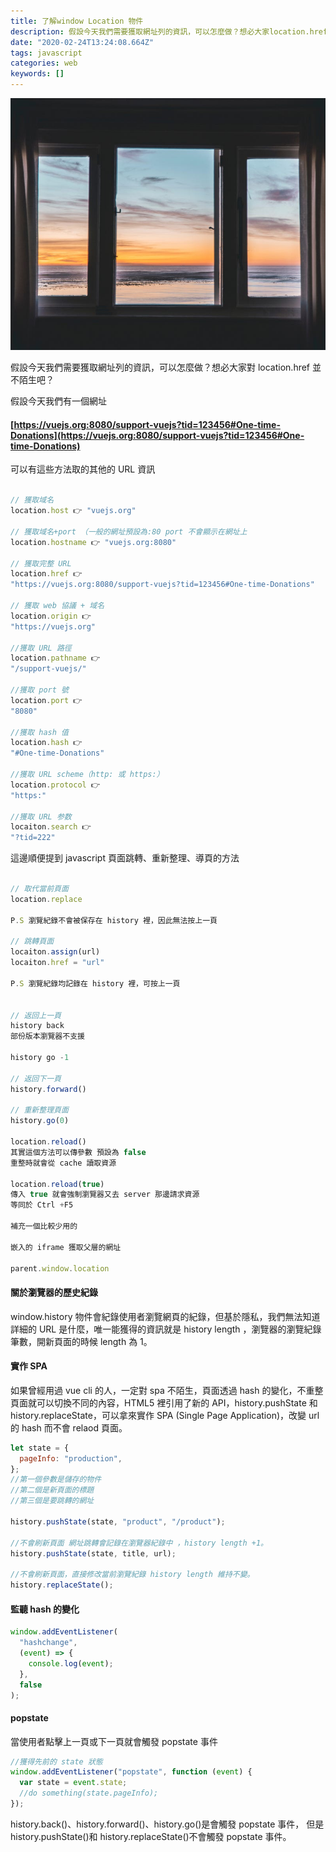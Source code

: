 ```yaml
---
title: 了解window Location 物件
description: 假設今天我們需要獲取網址列的資訊，可以怎麼做？想必大家location.href並不陌生吧？
date: "2020-02-24T13:24:08.664Z"
tags: javascript
categories: web
keywords: []
---
```


![](/img/1__cOvGChemcFOVFZmRk5__KmA.jpeg)

假設今天我們需要獲取網址列的資訊，可以怎麼做？想必大家對 location.href 並不陌生吧？

假設今天我們有一個網址

#### [https://vuejs.org:8080/support-vuejs?tid=123456#One-time-Donations](https://vuejs.org:8080/support-vuejs?tid=123456#One-time-Donations)

可以有這些方法取的其他的 URL 資訊

```javascript

// 獲取域名
location.host 👉 "vuejs.org"

// 獲取域名+port （一般的網址預設為:80 port 不會顯示在網址上
location.hostname 👉 "vuejs.org:8080"

// 獲取完整 URL
location.href 👉
"https://vuejs.org:8080/support-vuejs?tid=123456#One-time-Donations"

// 獲取 web 協議 + 域名
location.origin 👉
"https://vuejs.org"

//獲取 URL 路徑
location.pathname 👉
"/support-vuejs/"

//獲取 port 號
location.port 👉
"8080"

//獲取 hash 值
location.hash 👉
"#One-time-Donations"

//獲取 URL scheme（http: 或 https:）
location.protocol 👉
"https:"

//獲取 URL 参数
locaiton.search 👉
"?tid=222"

```

這邊順便提到 javascript 頁面跳轉、重新整理、導頁的方法

```javascript

// 取代當前頁面
location.replace

P.S 瀏覽紀錄不會被保存在 history 裡，因此無法按上一頁

// 跳轉頁面
locaiton.assign(url)
locaiton.href = "url"

P.S 瀏覽紀錄均記錄在 history 裡，可按上一頁


// 返回上一頁
history back
部份版本瀏覽器不支援

history go -1

// 返回下一頁
history.forward()

// 重新整理頁面
history.go(0)

location.reload()
其實這個方法可以傳參數 預設為 false
重整時就會從 cache 讀取資源

location.reload(true)
傳入 true 就會強制瀏覽器又去 server 那邊請求資源
等同於 Ctrl +F5

補充一個比較少用的

嵌入的 iframe 獲取父層的網址

parent.window.location

```

#### 關於瀏覽器的歷史紀錄

window.history 物件會紀錄使用者瀏覽網頁的紀錄，但基於隱私，我們無法知道詳細的 URL 是什麼，唯一能獲得的資訊就是 history length ，瀏覽器的瀏覽紀錄筆數，開新頁面的時候 length 為 1。

#### 實作 SPA

如果曾經用過 vue cli 的人，一定對 spa 不陌生，頁面透過 hash 的變化，不重整頁面就可以切換不同的內容，HTML5 裡引用了新的 API，history.pushState 和 history.replaceState，可以拿來實作 SPA (Single Page Application)，改變 url 的 hash 而不會 relaod 頁面。

```javascript
let state = {
  pageInfo: "production",
};
//第一個參數是儲存的物件
//第二個是新頁面的標題
//第三個是要跳轉的網址

history.pushState(state, "product", "/product");

//不會刷新頁面 網址跳轉會記錄在瀏覽器紀錄中 ，history length +1。
history.pushState(state, title, url);

//不會刷新頁面，直接修改當前瀏覽紀錄 history length 維持不變。
history.replaceState();
```

#### 監聽 hash 的變化

```javascript
window.addEventListener(
  "hashchange",
  (event) => {
    console.log(event);
  },
  false
);
```

#### popstate

當使用者點擊上一頁或下一頁就會觸發 popstate 事件

```javascript
//獲得先前的 state 狀態
window.addEventListener("popstate", function (event) {
  var state = event.state;
  //do something(state.pageInfo);
});
```

history.back()、history.forward()、history.go()是會觸發 popstate 事件，
但是 history.pushState()和 history.replaceState()不會觸發 popstate 事件。
